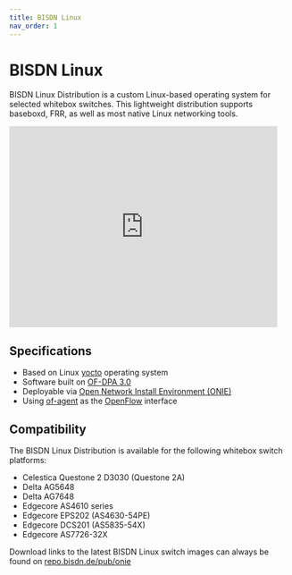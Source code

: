 ```yaml
---
title: BISDN Linux
nav_order: 1
---
```


# BISDN Linux

BISDN Linux Distribution is a custom Linux-based operating system for selected whitebox switches. This lightweight distribution supports baseboxd, FRR, as well as most native Linux networking tools.

<iframe width="480" height="360" src="https://www.youtube.com/embed/K3RUNxrvb8k" frameborder="0"> </iframe>

## Specifications

* Based on Linux [yocto](https://www.yoctoproject.org/software-overview/downloads/) operating system
* Software built on [OF-DPA 3.0](https://github.com/Broadcom-Switch/of-dpa)
* Deployable via [Open Network Install Environment (ONIE)](http://onie.org/)
* Using [of-agent](https://github.com/Broadcom-Switch/of-dpa/tree/master/src/ofagent) as the [OpenFlow](https://www.opennetworking.org/wp-content/uploads/2014/10/openflow-switch-v1.3.5.pdf) interface

## Compatibility

The BISDN Linux Distribution is available for the following whitebox switch platforms:

* Celestica Questone 2 D3030 (Questone 2A)
* Delta AG5648
* Delta AG7648
* Edgecore AS4610 series
* Edgecore EPS202 (AS4630-54PE)
* Edgecore DCS201 (AS5835-54X)
* Edgecore AS7726-32X

Download links to the latest BISDN Linux switch images can always be found on [repo.bisdn.de/pub/onie](http://repo.bisdn.de/pub/onie/)
